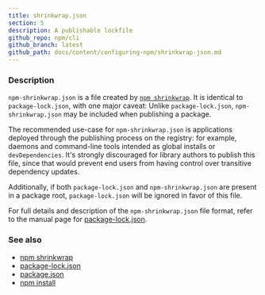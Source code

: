 ```yaml
---
title: shrinkwrap.json
section: 5
description: A publishable lockfile
github_repo: npm/cli
github_branch: latest
github_path: docs/content/configuring-npm/shrinkwrap-json.md
---
```


### Description

`npm-shrinkwrap.json` is a file created by [`npm shrinkwrap`](/cli/v7/commands/npm-shrinkwrap). It is identical to
`package-lock.json`, with one major caveat: Unlike `package-lock.json`,
`npm-shrinkwrap.json` may be included when publishing a package.

The recommended use-case for `npm-shrinkwrap.json` is applications deployed
through the publishing process on the registry: for example, daemons and
command-line tools intended as global installs or `devDependencies`. It's
strongly discouraged for library authors to publish this file, since that would
prevent end users from having control over transitive dependency updates.

Additionally, if both `package-lock.json` and `npm-shrinkwrap.json` are present
in a package root, `package-lock.json` will be ignored in favor of this file.

For full details and description of the `npm-shrinkwrap.json` file format, refer
to the manual page for [package-lock.json](/cli/v7/configuring-npm/package-lock-json).

### See also

* [npm shrinkwrap](/cli/v7/commands/npm-shrinkwrap)
* [package-lock.json](/cli/v7/configuring-npm/package-lock-json)
* [package.json](/cli/v7/configuring-npm/package-json)
* [npm install](/cli/v7/commands/npm-install)
